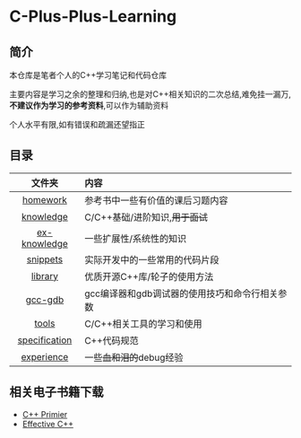 # C-Plus-Plus-Learning

## 简介

本仓库是笔者个人的C++学习笔记和代码仓库

主要内容是学习之余的整理和归纳,也是对C++相关知识的二次总结,难免挂一漏万,**不建议作为学习的参考资料**,可以作为辅助资料

个人水平有限,如有错误和疏漏还望指正

## 目录

|文件夹|内容|
|:--:|:--|
|[homework](./homework/)|参考书中一些有价值的课后习题内容|
|[knowledge](./knowledge/)|C/C++基础/进阶知识,~~用于面试~~|
|[ex-knowledge](./ex-knowledge/)|一些扩展性/系统性的知识|
|[snippets](./snippets/)|实际开发中的一些常用的代码片段|
|[library](./library/)|优质开源C++库/轮子的使用方法|
|[gcc-gdb](./gcc-gdb/)|gcc编译器和gdb调试器的使用技巧和命令行相关参数|
|[tools](./tools/)|C/C++相关工具的学习和使用|
|[specification](./specification/)|C++代码规范|
|[experience](./experience/)|一些~~血和泪的~~debug经验|

## 相关电子书籍下载

- [C++ Primier](https://github.com/luzhixing12345/C-Plus-Plus-Primier/releases/download/v0.0.1/C++.Primer.5.2013.pdf)
- [Effective C++](https://github.com/luzhixing12345/C-Plus-Plus-Learning/releases/download/v0.0.1/Effective.C++.pdf)
